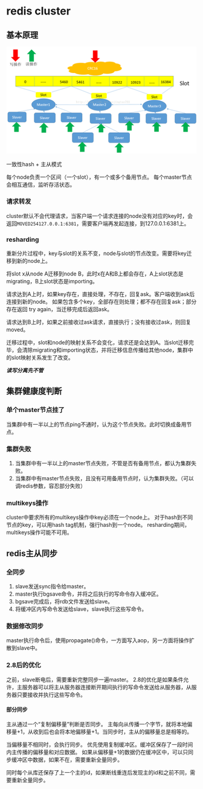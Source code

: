 # redis cluster

## 基本原理

![redis cluster](../attach/redis_cluster.png)

一致性hash + 主从模式

每个node负责一个区间（一个slot），有一个或多个备用节点。
每个master节点会相互通信，监听存活状态。

### 请求转发

cluster默认不会代理请求，当客户端一个请求连接的node没有对应的key时，会返回`MOVED254127.0.0.1:6381`，需要客户端再发起连接，到127.0.0.1:6381上。

### resharding

重新分片过程中，key与slot的关系不变，node与slot的节点改变。需要将key迁移到新的node上。

将slot x从node A迁移到node B，此时x在A和B上都会存在，A上slot状态是migrating，B上slot状态是importing。

请求达到A上时，如果key存在，直接处理，不存在，回复ask。客户端收到ask后连接到新的node。
如果包含多个key，全部存在则处理；都不存在回复ask；部分存在返回 try again，当迁移完成后返回ask。

请求达到B上时，如果之前接收过ask请求，直接执行；没有接收过ask，则回复moved。

迁移过程中，slot和node的映射关系不会变化，请求还是会达到A。当slot迁移完毕，会清除migrating和importing状态，并将迁移信息传播给其他node，集群中的slot映射关系发生了改变。

***读写分离先不管***

## 集群健康度判断

### 单个master节点挂了

当集群中有一半以上的节点ping不通时，认为这个节点失败。此时切换成备用节点。

### 集群失败

1. 当集群中有一半以上的master节点失败，不管是否有备用节点，都认为集群失败。
2. 当集群中有master节点失败，且没有可用备用节点时，认为集群失败。（可以调redis参数，容忍部分失败）

### multikeys操作

cluster中要求所有的multikeys操作中key必须在一个node上。
对于hash到不同节点的key，可以用hash tag机制，强行hash到一个node。
resharding期间，multikeys操作可能不可用。

## redis主从同步

### 全同步

1. slave发送sync指令给master。
2. master执行bgsave命令，并将之后执行的写命令存入缓冲区。
3. bgsave完成后，将rdb文件发送给slave。
4. 将缓冲区内写命令发送给slave，slave执行这些写命令。

### 数据修改同步

master执行命令后，使用propagate()命令，一方面写入aop，另一方面将操作扩散到slave中。

### 2.8后的优化

之前，slave断电后，需要重新完整同步一遍master。
2.8的优化是如果条件允许，主服务器可以将主从服务器连接断开期间执行的写命令发送给从服务器，从服务器只要接收并执行这些写命令。

#### 部分同步

主从通过一个“复制偏移量”判断是否同步。
主每向从传播一个字节，就将本地偏移量+1，从收到后也会将本地偏移量+1。当同步时，主从的偏移量总是相等的。

当偏移量不相同时，会执行同步。
优先使用复制缓冲区。缓冲区保存了一段时间内主传播的偏移量和对应数据。
如果从偏移量+1的数据仍在缓冲区中，可以只同步缓冲区中数据，如果不在，需要重新全量同步。

同时每个从库还保存了上一个主的id，如果断线重连后发现主的id和之前不同，需要重新全量同步。